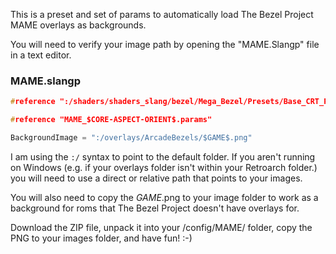 This is a preset and set of params to automatically load The Bezel Project MAME overlays as backgrounds.

You will need to verify your image path by opening the "MAME.Slangp" file in a text editor.

### MAME.slangp
```cpp
#reference ":/shaders/shaders_slang/bezel/Mega_Bezel/Presets/Base_CRT_Presets/MBZ__3__STD__GDV.slangp"

#reference "MAME_$CORE-ASPECT-ORIENT$.params"

BackgroundImage = ":/overlays/ArcadeBezels/$GAME$.png"
```

I am using the ```:/``` syntax to point to the default folder. If you aren't running on Windows (e.g. if your overlays folder isn't within your Retroarch folder.) you will need to use a direct or relative path that points to your images.

You will also need to copy the $GAME$.png to your image folder to work as a background for roms that The Bezel Project doesn't have overlays for.

Download the ZIP file, unpack it into your /config/MAME/ folder, copy the PNG to your images folder, and have fun! :-)